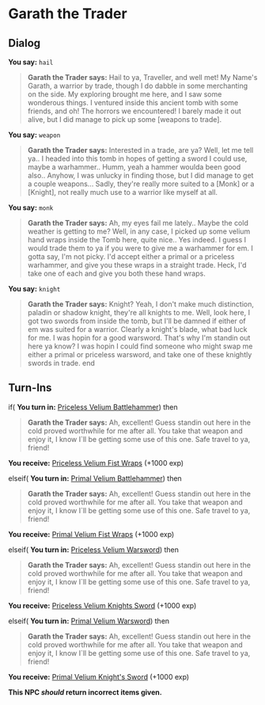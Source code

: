 # Garath the Trader
## Dialog

**You say:** `hail`



>**Garath the Trader says:** Hail to ya, Traveller, and well met! My Name's Garath, a warrior by trade, though I do dabble in some merchanting on the side. My exploring brought me here, and I saw some wonderous things. I ventured inside this ancient tomb with some friends, and oh! The horrors we encountered! I barely made it out alive, but I did manage to pick up some [weapons to trade].

**You say:** `weapon`



>**Garath the Trader says:** Interested in a trade, are ya? Well, let me tell ya.. I headed into this tomb in hopes of getting a sword I could use, maybe a warhammer.. Humm, yeah a hammer woulda been good also.. Anyhow, I was unlucky in finding those, but I did manage to get a couple weapons... Sadly, they're really more suited to a [Monk] or a [Knight], not really much use to a warrior like myself at all.

**You say:** `monk`



>**Garath the Trader says:** Ah, my eyes fail me lately.. Maybe the cold weather is getting to me? Well, in any case, I picked up some velium hand wraps inside the Tomb here, quite nice.. Yes indeed. I guess I would trade them to ya if you were to give me a warhammer for em. I gotta say, I'm not picky. I'd accept either a primal or a priceless warhammer, and give you these wraps in a straight trade. Heck, I'd take one of each and give you both these hand wraps.

**You say:** `knight`



>**Garath the Trader says:** Knight? Yeah, I don't make much distinction, paladin or shadow knight, they're all knights to me. Well, look here, I got two swords from inside the tomb, but I'll be damned if either of em was suited for a warrior. Clearly a knight's blade, what bad luck for me. I was hopin for a good warsword. That's why I'm standin out here ya know? I was hopin I could find someone who might swap me either a primal or priceless warsword, and take one of these knightly swords in trade.
end

## Turn-Ins







if( **You turn in:** [Priceless Velium Battlehammer](/item/27301)) then


>**Garath the Trader says:** Ah, excellent! Guess standin out here in the cold proved worthwhile for me after all. You take that weapon and enjoy it, I know I\`ll be getting some use of this one. Safe travel to ya, friend!


 **You receive:**  [Priceless Velium Fist Wraps](/item/5833) (+1000 exp)



elseif( **You turn in:** [Primal Velium Battlehammer](/item/27321)) then


>**Garath the Trader says:** Ah, excellent! Guess standin out here in the cold proved worthwhile for me after all. You take that weapon and enjoy it, I know I\`ll be getting some use of this one. Safe travel to ya, friend!


 **You receive:**  [Primal Velium Fist Wraps](/item/27320) (+1000 exp)



elseif( **You turn in:** [Priceless Velium Warsword](/item/27300)) then


>**Garath the Trader says:** Ah, excellent! Guess standin out here in the cold proved worthwhile for me after all. You take that weapon and enjoy it, I know I\`ll be getting some use of this one. Safe travel to ya, friend!


 **You receive:**  [Priceless Velium Knights Sword](/item/5834) (+1000 exp)



elseif( **You turn in:** [Primal Velium Warsword](/item/27328)) then


>**Garath the Trader says:** Ah, excellent! Guess standin out here in the cold proved worthwhile for me after all. You take that weapon and enjoy it, I know I\`ll be getting some use of this one. Safe travel to ya, friend!


 **You receive:**  [Primal Velium Knight's Sword](/item/5835) (+1000 exp)

**This NPC *should* return incorrect items given.**
